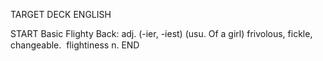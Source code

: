 TARGET DECK
ENGLISH

START
Basic
Flighty
Back: adj. (-ier, -iest) (usu. Of a girl) frivolous, fickle, changeable.  flightiness n.
END
